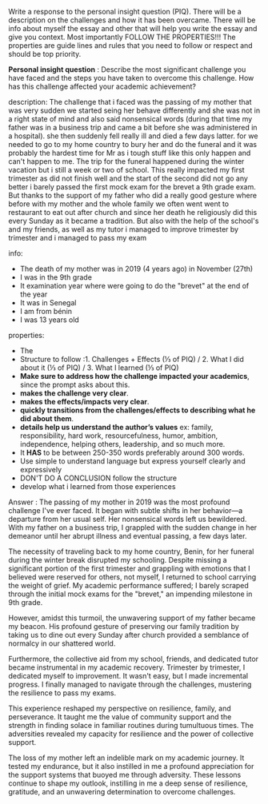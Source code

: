 
Write a response to the personal insight question (PIQ). There will be a description on the challenges and how it has been overcame. There will be info about myself the essay and other that will help you write the essay and give you context. Most importantly FOLLOW THE PROPERTIES!!! The properties are guide lines and rules that you need to follow or respect and should be top priority.

**Personal insight question** :  Describe the most significant challenge you have faced and the steps you have taken to overcome this challenge. How has this challenge affected your academic achievement?

description:
The challenge that i faced was the passing of my mother that was very sudden we started seing her behave differently and she was not in a right state of mind and also said nonsensical words (during that time my father was in a business trip and came a bit before she was administered in a hospital). she then suddenly fell really ill and died a few days latter. for we needed to go to my home country to bury her and do the funeral and it was probably the hardest time for Mr as i tough stuff like this only happen and can't happen to me. The trip for the funeral happened during the winter vacation but i still a week or two of school. This really impacted my first trimester as did not finish well and the start of the second did not go any better i barely passed the first mock exam for the brevet a 9th grade exam. But thanks to the support of my father who did a really good gesture where before with my mother and the whole family we often went went to restaurant to eat out after church and since her death he religiously did this every Sunday as it became a tradition. But also with the help of the school's and my friends, as well as my tutor i managed to improve trimester by trimester and i managed to pass my exam

info:
- The death of my mother was in 2019 (4 years ago) in November (27th)
- I was in the 9th grade
- It examination year where were going to do the "brevet" at the end of the year
- It was in Senegal
- I am from bénin
- I was 13 years old

properties:
- The
- Structure to follow :1. Challenges + Effects (⅓ of PIQ) / 2. What I did about it (⅓ of PIQ) / 3. What I learned (⅓ of PIQ)
- **Make sure to address how the challenge impacted your academics**, since the prompt asks about this.
- **makes the challenge very clear**.
- **makes the effects/impacts very clear**.
- **quickly transitions from the challenges/effects to describing what he did about them**.
- **details help us understand the author’s values** ex: family, responsibility, hard work, resourcefulness, humor, ambition, independence, helping others, leadership, and so much more.
- It **HAS** to be between 250-350 words preferably around 300 words.
- Use simple to understand language but express yourself clearly and expressively
- DON'T DO A CONCLUSION follow the structure
- develop what i learned from those experiences

Answer :
The passing of my mother in 2019 was the most profound challenge I've ever faced. It began with subtle shifts in her behavior—a departure from her usual self. Her nonsensical words left us bewildered. With my father on a business trip, I grappled with the sudden change in her demeanor until her abrupt illness and eventual passing, a few days later.

The necessity of traveling back to my home country, Benin, for her funeral during the winter break disrupted my schooling. Despite missing a significant portion of the first trimester and grappling with emotions that I believed were reserved for others, not myself, I returned to school carrying the weight of grief. My academic performance suffered; I barely scraped through the initial mock exams for the "brevet," an impending milestone in 9th grade.

However, amidst this turmoil, the unwavering support of my father became my beacon. His profound gesture of preserving our family tradition by taking us to dine out every Sunday after church provided a semblance of normalcy in our shattered world.

Furthermore, the collective aid from my school, friends, and dedicated tutor became instrumental in my academic recovery. Trimester by trimester, I dedicated myself to improvement. It wasn't easy, but I made incremental progress. I finally managed to navigate through the challenges, mustering the resilience to pass my exams.

This experience reshaped my perspective on resilience, family, and perseverance. It taught me the value of community support and the strength in finding solace in familiar routines during tumultuous times. The adversities revealed my capacity for resilience and the power of collective support.

The loss of my mother left an indelible mark on my academic journey. It tested my endurance, but it also instilled in me a profound appreciation for the support systems that buoyed me through adversity. These lessons continue to shape my outlook, instilling in me a deep sense of resilience, gratitude, and an unwavering determination to overcome challenges.